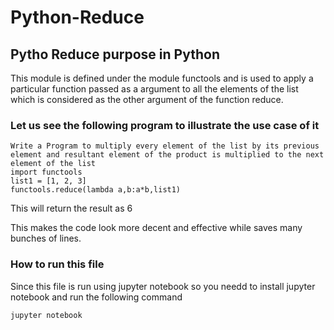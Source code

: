 # Python-Reduce
## Pytho Reduce purpose in Python
This module is defined under the module functools and is used to apply a particular function passed as a argument to all the elements of the list which is considered as the other argument of the function reduce.
### Let us see the following program to illustrate the use case of it
```
Write a Program to multiply every element of the list by its previous element and resultant element of the product is multiplied to the next element of the list
import functools
list1 = [1, 2, 3]
functools.reduce(lambda a,b:a*b,list1)
```
This will return the result as 6

This makes the code look more decent and effective while saves many bunches of lines.

### How to run this file  
Since this file is run using jupyter notebook so you needd to install jupyter notebook and run the following command
```
jupyter notebook
```


